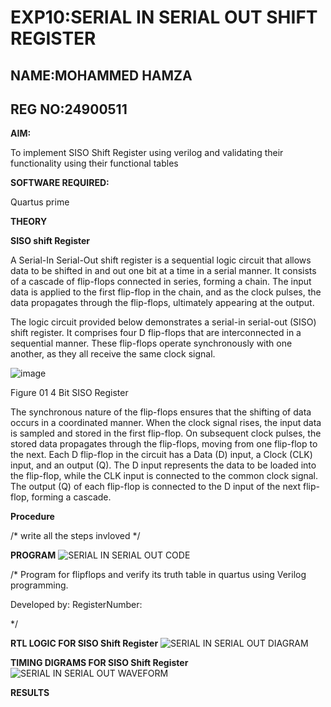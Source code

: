 # EXP10:SERIAL IN SERIAL OUT SHIFT REGISTER
## NAME:MOHAMMED HAMZA
## REG NO:24900511

**AIM:**

To implement  SISO Shift Register using verilog and validating their functionality using their functional tables

**SOFTWARE REQUIRED:**

Quartus prime

**THEORY**

**SISO shift Register**

A Serial-In Serial-Out shift register is a sequential logic circuit that allows data to be shifted in and out one bit at a time in a serial manner. It consists of a cascade of flip-flops connected in series, forming a chain. The input data is applied to the first flip-flop in the chain, and as the clock pulses, the data propagates through the flip-flops, ultimately appearing at the output.

The logic circuit provided below demonstrates a serial-in serial-out (SISO) shift register. It comprises four D flip-flops that are interconnected in a sequential manner. These flip-flops operate synchronously with one another, as they all receive the same clock signal.

![image](https://github.com/naavaneetha/SERIAL-IN-SERIAL-OUT-SHIFTREGISTER/assets/154305477/e81c4072-37f9-46c6-8145-566764b74c3a)

Figure 01 4 Bit SISO Register

The synchronous nature of the flip-flops ensures that the shifting of data occurs in a coordinated manner. When the clock signal rises, the input data is sampled and stored in the first flip-flop. On subsequent clock pulses, the stored data propagates through the flip-flops, moving from one flip-flop to the next.
Each D flip-flop in the circuit has a Data (D) input, a Clock (CLK) input, and an output (Q). The D input represents the data to be loaded into the flip-flop, while the CLK input is connected to the common clock signal. The output (Q) of each flip-flop is connected to the D input of the next flip-flop, forming a cascade.

**Procedure**

/* write all the steps invloved */

**PROGRAM**
![SERIAL IN SERIAL OUT CODE](https://github.com/user-attachments/assets/3ee3ebfc-a3d8-474e-8e6f-1dd5a2aa57a0)

/* Program for flipflops and verify its truth table in quartus using Verilog programming.

Developed by: RegisterNumber:

*/

**RTL LOGIC FOR SISO Shift Register**
![SERIAL IN SERIAL OUT DIAGRAM](https://github.com/user-attachments/assets/ffbd180e-ed2f-459e-b4e5-e58a7705401d)

**TIMING DIGRAMS FOR SISO Shift Register**
![SERIAL IN SERIAL OUT WAVEFORM](https://github.com/user-attachments/assets/c15a1136-5690-4b45-85e8-41362af45606)

**RESULTS**
